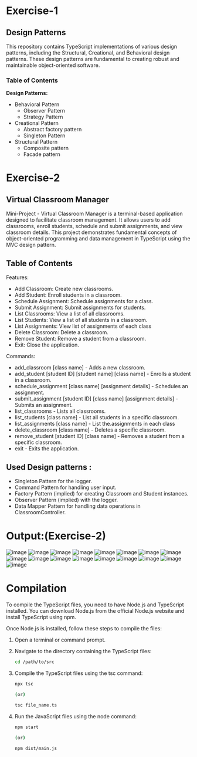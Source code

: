 # Exercise-1

## Design Patterns

This repository contains TypeScript implementations of various design patterns, including the Structural, Creational, and Behavioral design patterns. These design patterns are fundamental to creating robust and maintainable object-oriented software.

### Table of Contents

**Design Patterns:**

- Behavioral Pattern
   - Observer Pattern
   - Strategy Pattern
- Creational Pattern
   - Abstract factory pattern
   - Singleton Pattern
- Structural Pattern
   - Composite pattern
   - Facade pattern

# Exercise-2

## Virtual Classroom Manager
Mini-Project -
Virtual Classroom Manager is a terminal-based application designed to facilitate classroom management. It allows users to add classrooms, enroll students, schedule and submit assignments, and view classroom details. This project demonstrates fundamental concepts of object-oriented programming and data management in TypeScript using the MVC design pattern.

## Table of Contents

Features:

- Add Classroom: Create new classrooms.
- Add Student: Enroll students in a classroom.
- Schedule Assignment: Schedule assignments for a class.
- Submit Assignment: Submit assignments for students.
- List Classrooms: View a list of all classrooms.
- List Students: View a list of all students in a classroom.
- List Assignments: View list of assignments of each class
- Delete Classroom: Delete a classroom.
- Remove Student: Remove a student from a classroom.
- Exit: Close the application.
  
Commands:

- add_classroom [class name] - Adds a new classroom.
- add_student [student ID] [student name] [class name] - Enrolls a student in a classroom.
- schedule_assignment [class name] [assignment details] - Schedules an assignment.
- submit_assignment [student ID] [class name] [assignment details] - Submits an assignment.
- list_classrooms - Lists all classrooms.
- list_students [class name] - List all students in a specific classroom.
- list_assignments [class name] - List the.assignments in each class
- delete_classroom [class name] - Deletes a specific classroom.
- remove_student [student ID] [class name] - Removes a student from a specific classroom.
- exit - Exits the application.

## Used Design patterns :
- Singleton Pattern for the logger.
- Command Pattern for handling user input.
- Factory Pattern (implied) for creating Classroom and Student instances.
- Observer Pattern (implied) with the logger.
- Data Mapper Pattern for handling data operations in ClassroomController.

# Output:(Exercise-2)

![image](https://github.com/user-attachments/assets/126c72aa-3b83-4ce6-80e1-0721eb7cd2f2)
![image](https://github.com/user-attachments/assets/951dc903-0132-40e2-a747-36bd3c437562)
![image](https://github.com/user-attachments/assets/89b9a537-d9f9-4621-892c-d792453e4fb5)
![image](https://github.com/user-attachments/assets/80cd02ee-dc71-4cd6-90c9-770ee8fcdd01)
![image](https://github.com/user-attachments/assets/d481d239-d73e-432c-9f61-6cbf8d4c24b7)
![image](https://github.com/user-attachments/assets/82d5f3e5-76ff-4934-8dba-7f407149b4a0)
![image](https://github.com/user-attachments/assets/f9e91bb8-9419-4dc7-b70b-a42c48bcb3bd)
![image](https://github.com/user-attachments/assets/c902860b-f51a-4919-9c21-7f60cff43556)
![image](https://github.com/user-attachments/assets/6bb612f8-37bb-4b18-933d-529d14351791)
![image](https://github.com/user-attachments/assets/b946ab01-1289-4701-8f76-9f039ab497c5)
![image](https://github.com/user-attachments/assets/a8a170c2-9443-4ea0-b7ab-91fd77a22caa)
![image](https://github.com/user-attachments/assets/a7655fbb-54e9-4870-ab81-4721ea9cf255)
![image](https://github.com/user-attachments/assets/806cb5ea-ea79-433b-a35f-f30c33854614)
![image](https://github.com/user-attachments/assets/2b273d98-b846-448d-928e-7a1599879a5e)
![image](https://github.com/user-attachments/assets/4c3c5e86-62f4-4e0c-959e-2e698d155b4e)
![image](https://github.com/user-attachments/assets/9af343ce-7f21-47ef-8fde-ad6edd431dce)
![image](https://github.com/user-attachments/assets/fe332f5e-9277-4420-9b8a-bd3c4dfaea5a)

# Compilation

To compile the TypeScript files, you need to have Node.js and TypeScript installed. You can download Node.js from the official Node.js website and install TypeScript using npm.

Once Node.js is installed, follow these steps to compile the files:

1. Open a terminal or command prompt.
2. Navigate to the directory containing the TypeScript files:

   ```sh
   cd /path/to/src
3. Compile the TypeScript files using the tsc command:
   ```sh
   npx tsc

   (or)
  
   tsc file_name.ts
   
4. Run the JavaScript files using the node command:
   ```sh
   npm start

   (or)
   
   npm dist/main.js

